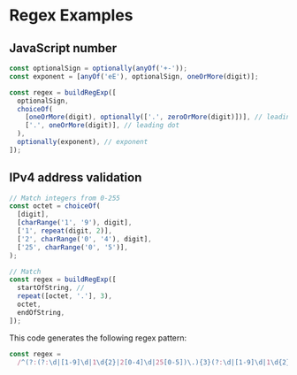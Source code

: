 # Regex Examples

## JavaScript number

```ts
const optionalSign = optionally(anyOf('+-'));
const exponent = [anyOf('eE'), optionalSign, oneOrMore(digit)];

const regex = buildRegExp([
  optionalSign,
  choiceOf(
    [oneOrMore(digit), optionally(['.', zeroOrMore(digit)])], // leading digit
    ['.', oneOrMore(digit)], // leading dot
  ),
  optionally(exponent), // exponent
]);
```

## IPv4 address validation

```ts
// Match integers from 0-255
const octet = choiceOf(
  [digit],
  [charRange('1', '9'), digit],
  ['1', repeat(digit, 2)],
  ['2', charRange('0', '4'), digit],
  ['25', charRange('0', '5')],
);

// Match
const regex = buildRegExp([
  startOfString, //
  repeat([octet, '.'], 3),
  octet,
  endOfString,
]);
```

This code generates the following regex pattern:

```ts
const regex =
  /^(?:(?:\d|[1-9]\d|1\d{2}|2[0-4]\d|25[0-5])\.){3}(?:\d|[1-9]\d|1\d{2}|2[0-4]\d|25[0-5])$/;
```
